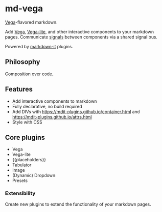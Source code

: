 # md-vega

[Vega](https://vega.github.io/)-flavored markdown.

Add [Vega](https://vega.github.io/vega/), [Vega-lite](https://vega.github.io/vega-lite/), and other interactive components to your markdown pages. Communicate [signals](https://vega.github.io/vega/docs/signals/) between components via a shared signal bus.

Powered by [markdown-it](https://markdown-it.github.io/) plugins.

## Philosophy
Composition over code.

## Features
* Add interactive components to markdown
* Fully declarative, no build required
* Add DIVs with https://mdit-plugins.github.io/container.html and https://mdit-plugins.github.io/attrs.html
* Style with CSS

## Core plugins
* Vega
* Vega-lite
* {{placeholders}}
* Tabulator
* Image
* (Dynamic) Dropdown
* Presets

### Extensibility
Create new plugins to extend the functionality of your markdown pages.